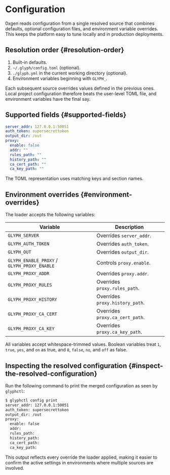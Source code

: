 # Configuration

0xgen reads configuration from a single resolved source that combines defaults,
optional configuration files, and environment variable overrides. This keeps the
platform easy to tune locally and in production deployments.

## Resolution order {#resolution-order}

1. Built-in defaults.
2. `~/.glyph/config.toml` (optional).
3. `./glyph.yml` in the current working directory (optional).
4. Environment variables beginning with `GLYPH_`.

Each subsequent source overrides values defined in the previous ones. Local
project configuration therefore beats the user-level TOML file, and environment
variables have the final say.

## Supported fields {#supported-fields}

```yaml
server_addr: 127.0.0.1:50051
auth_token: supersecrettoken
output_dir: /out
proxy:
  enable: false
  addr: ""
  rules_path: ""
  history_path: ""
  ca_cert_path: ""
  ca_key_path: ""
```

The TOML representation uses matching keys and section names.

## Environment overrides {#environment-overrides}

The loader accepts the following variables:

| Variable | Description |
| --- | --- |
| `GLYPH_SERVER` | Overrides `server_addr`. |
| `GLYPH_AUTH_TOKEN` | Overrides `auth_token`. |
| `GLYPH_OUT` | Overrides `output_dir`. |
| `GLYPH_ENABLE_PROXY` / `GLYPH_PROXY_ENABLE` | Controls `proxy.enable`. |
| `GLYPH_PROXY_ADDR` | Overrides `proxy.addr`. |
| `GLYPH_PROXY_RULES` | Overrides `proxy.rules_path`. |
| `GLYPH_PROXY_HISTORY` | Overrides `proxy.history_path`. |
| `GLYPH_PROXY_CA_CERT` | Overrides `proxy.ca_cert_path`. |
| `GLYPH_PROXY_CA_KEY` | Overrides `proxy.ca_key_path`. |

All variables accept whitespace-trimmed values. Boolean variables treat `1`,
`true`, `yes`, and `on` as true, and `0`, `false`, `no`, and `off` as false.

## Inspecting the resolved configuration {#inspect-the-resolved-configuration}

Run the following command to print the merged configuration as seen by
`glyphctl`:

```bash
$ glyphctl config print
server_addr: 127.0.0.1:50051
auth_token: supersecrettoken
output_dir: /out
proxy:
  enable: false
  addr: 
  rules_path: 
  history_path: 
  ca_cert_path: 
  ca_key_path: 
```

This output reflects every override the loader applied, making it easier to
confirm the active settings in environments where multiple sources are involved.
